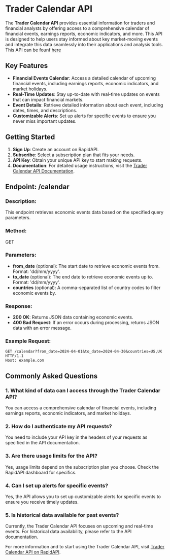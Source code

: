 # Trader Calendar API

The **Trader Calendar API** provides essential information for traders and financial analysts by offering access to a comprehensive calendar of financial events, earnings reports, economic indicators, and more. This API is designed to help users stay informed about key market-moving events and integrate this data seamlessly into their applications and analysis tools. This API can be founf [here](https://rapidapi.com/belchiorarkad-FqvHs2EDOtP/api/trader-calendar-api)

## Key Features

- **Financial Events Calendar**: Access a detailed calendar of upcoming financial events, including earnings reports, economic indicators, and market holidays.
- **Real-Time Updates**: Stay up-to-date with real-time updates on events that can impact financial markets.
- **Event Details**: Retrieve detailed information about each event, including dates, times, and descriptions.
- **Customizable Alerts**: Set up alerts for specific events to ensure you never miss important updates.

## Getting Started

1. **Sign Up**: Create an account on RapidAPI.
2. **Subscribe**: Select a subscription plan that fits your needs.
3. **API Key**: Obtain your unique API key to start making requests.
4. **Documentation**: For detailed usage instructions, visit the [Trader Calendar API Documentation](https://rapidapi.com/belchiorarkad-FqvHs2EDOtP/api/trader-calendar-api).


## Endpoint: /calendar

### Description:
This endpoint retrieves economic events data based on the specified query parameters.

### Method:
GET

### Parameters:
- **from_date** (optional): The start date to retrieve economic events from. Format: 'dd/mm/yyyy'.
- **to_date** (optional): The end date to retrieve economic events up to. Format: 'dd/mm/yyyy'.
- **countries** (optional): A comma-separated list of country codes to filter economic events by.

### Response:
- **200 OK**: Returns JSON data containing economic events.
- **400 Bad Request**: If an error occurs during processing, returns JSON data with an error message.

### Example Request:
```http
GET /calendar?from_date=2024-04-01&to_date=2024-04-30&countries=US,UK HTTP/1.1
Host: example.com
```

## Commonly Asked Questions

### 1. What kind of data can I access through the Trader Calendar API?
You can access a comprehensive calendar of financial events, including earnings reports, economic indicators, and market holidays.

### 2. How do I authenticate my API requests?
You need to include your API key in the headers of your requests as specified in the API documentation.

### 3. Are there usage limits for the API?
Yes, usage limits depend on the subscription plan you choose. Check the RapidAPI dashboard for specifics.

### 4. Can I set up alerts for specific events?
Yes, the API allows you to set up customizable alerts for specific events to ensure you receive timely updates.

### 5. Is historical data available for past events?
Currently, the Trader Calendar API focuses on upcoming and real-time events. For historical data availability, please refer to the API documentation.

For more information and to start using the Trader Calendar API, visit [Trader Calendar API on RapidAPI](https://rapidapi.com/belchiorarkad-FqvHs2EDOtP/api/trader-calendar-api).
